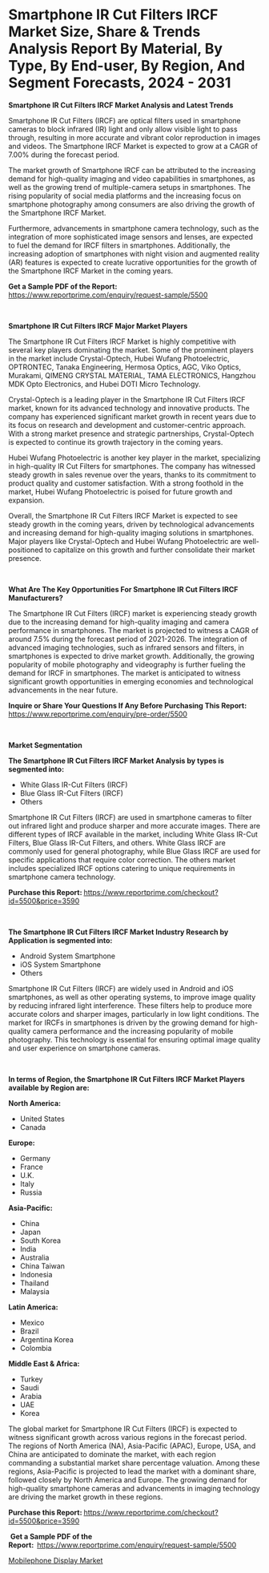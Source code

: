 <p><h1>Smartphone IR Cut Filters IRCF Market Size, Share & Trends Analysis Report By Material, By Type, By End-user, By Region, And Segment Forecasts, 2024 - 2031</h1></p><p><strong>Smartphone IR Cut Filters IRCF Market Analysis and Latest Trends</strong></p>
<p><p>Smartphone IR Cut Filters (IRCF) are optical filters used in smartphone cameras to block infrared (IR) light and only allow visible light to pass through, resulting in more accurate and vibrant color reproduction in images and videos. The Smartphone IRCF Market is expected to grow at a CAGR of 7.00% during the forecast period. </p><p>The market growth of Smartphone IRCF can be attributed to the increasing demand for high-quality imaging and video capabilities in smartphones, as well as the growing trend of multiple-camera setups in smartphones. The rising popularity of social media platforms and the increasing focus on smartphone photography among consumers are also driving the growth of the Smartphone IRCF Market.</p><p>Furthermore, advancements in smartphone camera technology, such as the integration of more sophisticated image sensors and lenses, are expected to fuel the demand for IRCF filters in smartphones. Additionally, the increasing adoption of smartphones with night vision and augmented reality (AR) features is expected to create lucrative opportunities for the growth of the Smartphone IRCF Market in the coming years.</p></p>
<p><strong>Get a Sample PDF of the Report:&nbsp;</strong> <a href="https://www.reportprime.com/enquiry/request-sample/5500">https://www.reportprime.com/enquiry/request-sample/5500</a></p>
<p>&nbsp;</p>
<p><strong>Smartphone IR Cut Filters IRCF Major Market Players</strong></p>
<p><p>The Smartphone IR Cut Filters IRCF Market is highly competitive with several key players dominating the market. Some of the prominent players in the market include Crystal-Optech, Hubei Wufang Photoelectric, OPTRONTEC, Tanaka Engineering, Hermosa Optics, AGC, Viko Optics, Murakami, QIMENG CRYSTAL MATERIAL, TAMA ELECTRONICS, Hangzhou MDK Opto Electronics, and Hubei DOTI Micro Technology.</p><p>Crystal-Optech is a leading player in the Smartphone IR Cut Filters IRCF market, known for its advanced technology and innovative products. The company has experienced significant market growth in recent years due to its focus on research and development and customer-centric approach. With a strong market presence and strategic partnerships, Crystal-Optech is expected to continue its growth trajectory in the coming years.</p><p>Hubei Wufang Photoelectric is another key player in the market, specializing in high-quality IR Cut Filters for smartphones. The company has witnessed steady growth in sales revenue over the years, thanks to its commitment to product quality and customer satisfaction. With a strong foothold in the market, Hubei Wufang Photoelectric is poised for future growth and expansion.</p><p>Overall, the Smartphone IR Cut Filters IRCF Market is expected to see steady growth in the coming years, driven by technological advancements and increasing demand for high-quality imaging solutions in smartphones. Major players like Crystal-Optech and Hubei Wufang Photoelectric are well-positioned to capitalize on this growth and further consolidate their market presence.</p></p>
<p>&nbsp;</p>
<p><strong>What Are The Key Opportunities For Smartphone IR Cut Filters IRCF Manufacturers?</strong></p>
<p><p>The Smartphone IR Cut Filters (IRCF) market is experiencing steady growth due to the increasing demand for high-quality imaging and camera performance in smartphones. The market is projected to witness a CAGR of around 7.5% during the forecast period of 2021-2026. The integration of advanced imaging technologies, such as infrared sensors and filters, in smartphones is expected to drive market growth. Additionally, the growing popularity of mobile photography and videography is further fueling the demand for IRCF in smartphones. The market is anticipated to witness significant growth opportunities in emerging economies and technological advancements in the near future.</p></p>
<p><strong>Inquire or Share Your Questions If Any Before Purchasing This Report:</strong> <a href="https://www.reportprime.com/enquiry/pre-order/5500">https://www.reportprime.com/enquiry/pre-order/5500</a></p>
<p>&nbsp;</p>
<p><strong>Market Segmentation</strong></p>
<p><strong>The Smartphone IR Cut Filters IRCF Market Analysis by types is segmented into:</strong></p>
<p><ul><li>White Glass IR-Cut Filters (IRCF)</li><li>Blue Glass IR-Cut Filters (IRCF)</li><li>Others</li></ul></p>
<p><p>Smartphone IR Cut Filters (IRCF) are used in smartphone cameras to filter out infrared light and produce sharper and more accurate images. There are different types of IRCF available in the market, including White Glass IR-Cut Filters, Blue Glass IR-Cut Filters, and others. White Glass IRCF are commonly used for general photography, while Blue Glass IRCF are used for specific applications that require color correction. The others market includes specialized IRCF options catering to unique requirements in smartphone camera technology.</p></p>
<p><strong>Purchase this Report:&nbsp;</strong><a href="https://www.reportprime.com/checkout?id=5500&price=3590">https://www.reportprime.com/checkout?id=5500&price=3590</a></p>
<p>&nbsp;</p>
<p><strong>The Smartphone IR Cut Filters IRCF Market Industry Research by Application is segmented into:</strong></p>
<p><ul><li>Android System Smartphone</li><li>iOS System Smartphone</li><li>Others</li></ul></p>
<p><p>Smartphone IR Cut Filters (IRCF) are widely used in Android and iOS smartphones, as well as other operating systems, to improve image quality by reducing infrared light interference. These filters help to produce more accurate colors and sharper images, particularly in low light conditions. The market for IRCFs in smartphones is driven by the growing demand for high-quality camera performance and the increasing popularity of mobile photography. This technology is essential for ensuring optimal image quality and user experience on smartphone cameras.</p></p>
<p>&nbsp;</p>
<p><strong>In terms of Region, the Smartphone IR Cut Filters IRCF Market Players available by Region are:</strong></p>
<p>
    <p> <strong> North America: </strong>
        <ul>
            <li>United States</li>
            <li>Canada</li>
        </ul>
        </p> 
    <p> <strong> Europe: </strong>
        <ul>
            <li>Germany</li>
            <li>France</li>
            <li>U.K.</li>
            <li>Italy</li>
            <li>Russia</li>
        </ul>
        </p> 
    <p> <strong> Asia-Pacific: </strong>
        <ul>
            <li>China</li>
            <li>Japan</li>
            <li>South Korea</li>
            <li>India</li>
            <li>Australia</li>
            <li>China Taiwan</li>
            <li>Indonesia</li>
            <li>Thailand</li>
            <li>Malaysia</li>
        </ul>
        </p> 
    <p> <strong> Latin America: </strong>
        <ul>
            <li>Mexico</li>
            <li>Brazil</li>
            <li>Argentina Korea</li>
            <li>Colombia</li>
        </ul>
        </p> 
    <p> <strong> Middle East & Africa: </strong>
        <ul>
            <li>Turkey</li>
            <li>Saudi</li>
            <li>Arabia</li>
            <li>UAE</li>
            <li>Korea</li>
        </ul>
    </p>
    </p>
<p><p>The global market for Smartphone IR Cut Filters (IRCF) is expected to witness significant growth across various regions in the forecast period. The regions of North America (NA), Asia-Pacific (APAC), Europe, USA, and China are anticipated to dominate the market, with each region commanding a substantial market share percentage valuation. Among these regions, Asia-Pacific is projected to lead the market with a dominant share, followed closely by North America and Europe. The growing demand for high-quality smartphone cameras and advancements in imaging technology are driving the market growth in these regions.</p></p>
<p><strong>Purchase this Report: </strong><a href="https://www.reportprime.com/checkout?id=5500&price=3590">https://www.reportprime.com/checkout?id=5500&price=3590</a></p>
<p>&nbsp;<strong>Get a Sample PDF of the Report:&nbsp;&nbsp;</strong><a href="https://www.reportprime.com/enquiry/request-sample/5500">https://www.reportprime.com/enquiry/request-sample/5500</a></p>
<p><strong></strong></p>
<p><p><a href="https://github.com/RoccoManning/Market-Research-Report-List-4/blob/main/mobilephone-display-market.md">Mobilephone Display Market</a></p></p>